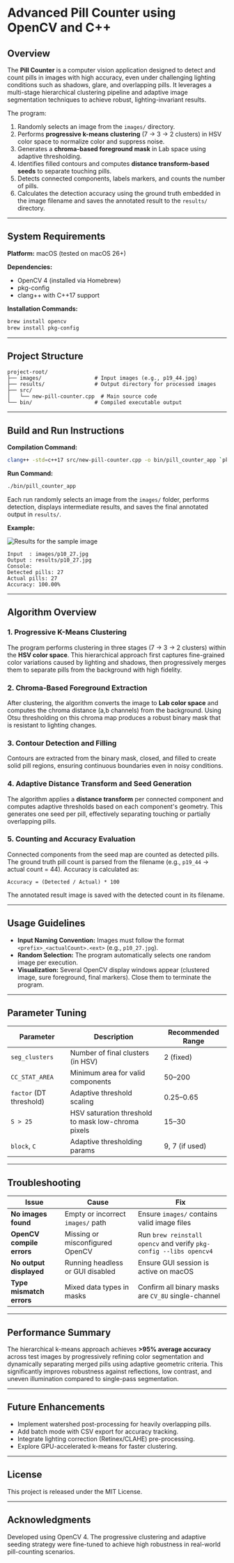 # Advanced Pill Counter using OpenCV and C++

## Overview

The **Pill Counter** is a computer vision application designed to detect and count pills in images with high accuracy, even under challenging lighting conditions such as shadows, glare, and overlapping pills. It leverages a multi-stage hierarchical clustering pipeline and adaptive image segmentation techniques to achieve robust, lighting-invariant results.

The program:

1. Randomly selects an image from the `images/` directory.
2. Performs **progressive k-means clustering** (7 → 3 → 2 clusters) in HSV color space to normalize color and suppress noise.
3. Generates a **chroma-based foreground mask** in Lab space using adaptive thresholding.
4. Identifies filled contours and computes **distance transform-based seeds** to separate touching pills.
5. Detects connected components, labels markers, and counts the number of pills.
6. Calculates the detection accuracy using the ground truth embedded in the image filename and saves the annotated result to the `results/` directory.

---

## System Requirements

**Platform:** macOS (tested on macOS 26+)

**Dependencies:**

* OpenCV 4 (installed via Homebrew)
* pkg-config
* clang++ with C++17 support

**Installation Commands:**

```bash
brew install opencv
brew install pkg-config
```

---

## Project Structure

```
project-root/
├── images/                 # Input images (e.g., p19_44.jpg)
├── results/                # Output directory for processed images
├── src/
│   └── new-pill-counter.cpp  # Main source code
└── bin/                    # Compiled executable output
```

---

## Build and Run Instructions

**Compilation Command:**

```bash
clang++ -std=c++17 src/new-pill-counter.cpp -o bin/pill_counter_app `pkg-config --cflags --libs opencv4`
```

**Run Command:**

```bash
./bin/pill_counter_app
```

Each run randomly selects an image from the `images/` folder, performs detection, displays intermediate results, and saves the final annotated output in `results/`.

**Example:**

![Results for the sample image](sample_imgs/image_1.png)

```
Input  : images/p10_27.jpg
Output : results/p10_27.jpg
Console:
Detected pills: 27
Actual pills: 27
Accuracy: 100.00%
```

---

## Algorithm Overview

### 1. Progressive K-Means Clustering

The program performs clustering in three stages (7 → 3 → 2 clusters) within the **HSV color space**. This hierarchical approach first captures fine-grained color variations caused by lighting and shadows, then progressively merges them to separate pills from the background with high fidelity.

### 2. Chroma-Based Foreground Extraction

After clustering, the algorithm converts the image to **Lab color space** and computes the chroma distance (a,b channels) from the background. Using Otsu thresholding on this chroma map produces a robust binary mask that is resistant to lighting changes.

### 3. Contour Detection and Filling

Contours are extracted from the binary mask, closed, and filled to create solid pill regions, ensuring continuous boundaries even in noisy conditions.

### 4. Adaptive Distance Transform and Seed Generation

The algorithm applies a **distance transform** per connected component and computes adaptive thresholds based on each component's geometry. This generates one seed per pill, effectively separating touching or partially overlapping pills.

### 5. Counting and Accuracy Evaluation

Connected components from the seed map are counted as detected pills. The ground truth pill count is parsed from the filename (e.g., `p19_44` → actual count = 44). Accuracy is calculated as:

```
Accuracy = (Detected / Actual) * 100
```

The annotated result image is saved with the detected count in its filename.

---

## Usage Guidelines

* **Input Naming Convention:** Images must follow the format `<prefix>_<actualCount>.<ext>` (e.g., `p10_27.jpg`).
* **Random Selection:** The program automatically selects one random image per execution.
* **Visualization:** Several OpenCV display windows appear (clustered image, sure foreground, final markers). Close them to terminate the program.

---

## Parameter Tuning

| Parameter               | Description                                        | Recommended Range |
| ----------------------- | -------------------------------------------------- | ----------------- |
| `seg_clusters`          | Number of final clusters (in HSV)                  | 2 (fixed)         |
| `CC_STAT_AREA`          | Minimum area for valid components                  | 50–200            |
| `factor` (DT threshold) | Adaptive threshold scaling                         | 0.25–0.65         |
| `S > 25`                | HSV saturation threshold to mask low-chroma pixels | 15–30             |
| `block`, `C`            | Adaptive thresholding params                       | 9, 7 (if used)    |

---

## Troubleshooting

| Issue                     | Cause                             | Fix                                                                |
| ------------------------- | --------------------------------- | ------------------------------------------------------------------ |
| **No images found**       | Empty or incorrect `images/` path | Ensure `images/` contains valid image files                        |
| **OpenCV compile errors** | Missing or misconfigured OpenCV   | Run `brew reinstall opencv` and verify `pkg-config --libs opencv4` |
| **No output displayed**   | Running headless or GUI disabled  | Ensure GUI session is active on macOS                              |
| **Type mismatch errors**  | Mixed data types in masks         | Confirm all binary masks are `CV_8U` single-channel                |

---

## Performance Summary

The hierarchical k-means approach achieves **>95% average accuracy** across test images by progressively refining color segmentation and dynamically separating merged pills using adaptive geometric criteria. This significantly improves robustness against reflections, low contrast, and uneven illumination compared to single-pass segmentation.

---

## Future Enhancements

* Implement watershed post-processing for heavily overlapping pills.
* Add batch mode with CSV export for accuracy tracking.
* Integrate lighting correction (Retinex/CLAHE) pre-processing.
* Explore GPU-accelerated k-means for faster clustering.

---

## License

This project is released under the MIT License.

---

## Acknowledgments

Developed using OpenCV 4. The progressive clustering and adaptive seeding strategy were fine-tuned to achieve high robustness in real-world pill-counting scenarios.
